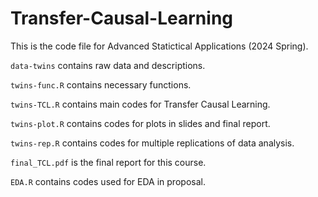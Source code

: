 # Transfer-Causal-Learning

This is the code file for Advanced Statictical Applications (2024 Spring).

`data-twins` contains raw data and descriptions.

`twins-func.R` contains necessary functions.

`twins-TCL.R` contains main codes for Transfer Causal Learning.

`twins-plot.R` contains codes for plots in slides and final report.

`twins-rep.R` contains codes for multiple replications of data analysis.

`final_TCL.pdf` is the final report for this course.

`EDA.R` contains codes used for EDA in proposal.



